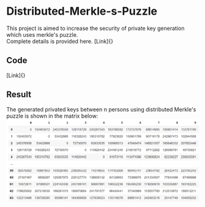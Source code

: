 # Distributed-Merkle-s-Puzzle
This project is aimed to increase the security of private key generation which uses merkle's puzzle.  
Complete details is provided here. [Link]{}  
## Code
[Link]{}
## Result
The generated privated keys between n persons using distributed Merkle's puzzle is shown in the matrix below:
![alt text](https://github.com/ChiragJindal21/Distributed-Merkle-s-Puzzle/blob/main/Distributed_keys.png)
